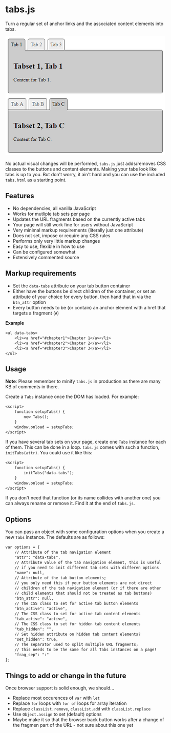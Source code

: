 # tabs.js

Turn a regular set of anchor links and the associated content elements 
into tabs.

![picture](example.png)

No actual visual changes will be performed, `tabs.js` just adds/removes 
CSS classes to the buttons and content elements. Making your tabs look 
like tabs is up to you. But don't worry, it ain't hard and you can use 
the included `tabs.html` as a starting point.

## Features

- No dependencies, all vanilla JavaScript
- Works for mutliple tab sets per page
- Updates the URL fragments based on the currently active tabs
- Your page will still work fine for users without JavaScript
- Very minimal markup requirements (literally just one attribute)
- Does not set, impose or require any CSS rules
- Performs only very little markup changes
- Easy to use, flexible in how to use
- Can be configured somewhat
- Extensively commented source

## Markup requirements

- Set the `data-tabs` attribute on your tab button container
- Either have the buttons be direct children of the container, or set 
  an attribute of your choice for every button, then hand that in via 
  the `btn_attr` option
- Every button needs to be (or contain) an anchor element with a href
  that targets a fragment (`#`)
  
**Example**

	<ul data-tabs>
		<li><a href="#chapter1">Chapter 1</a></li>
		<li><a href="#chapter2">Chapter 2</a></li>
		<li><a href="#chapter3">Chapter 3</a></li>
	</ul>


## Usage

**Note**: Please remember to minify `tabs.js` in production as there are 
many KB of comments in there.

Create a `Tabs` instance once the DOM has loaded. For example:

    <script>
		function setupTabs() {
			new Tabs();
		}
		window.onload = setupTabs;
	</script>
	
If you have several tab sets on your page, create one `Tabs` instance 
for each of them. This can be done in a loop. `tabs.js` comes with such 
a function, `initTabs(attr)`. You could use it like this:

    <script>
		function setupTabs() {
			initTabs("data-tabs");
		}
		window.onload = setupTabs;
	</script>
	
If you don't need that function (or its name collides with another one) 
you can always rename or remove it. Find it at the end of `tabs.js`.
 
## Options

You can pass an object with some configuration options when you create 
a new `Tabs` instance. The defaults are as follows:

	var options = {
		// Attribute of the tab navigation element
		"attr": "data-tabs", 
		// Attribute value of the tab navigation element, this is useful
		// if you need to init different tab sets with differen options
		"name": null, 
		// Attribute of the tab button elements;
		// you only need this if your button elements are not direct 
		// children of the tab navigation element (or if there are other
		// child elements that should not be treated as tab buttons)
		"btn_attr": null,
		// The CSS class to set for active tab button elements
		"btn_active": "active",
		// The CSS class to set for active tab content elements
		"tab_active": "active",
		// The CSS class to set for hidden tab content elements
		"tab_hidden": "",
		// Set hidden attribute on hidden tab content elements?
		"set_hidden": true,
		// The separator used to split multiple URL fragments;
		// this needs to be the same for all Tabs instances on a page!
		"frag_sep": ":"
	};


## Things to add or change in the future

Once browser support is solid enough, we should...

- Replace most occurences of `var` with `let`
- Replace `for` loops with `for of` loops for array iteration
- Replace `classList.remove`, `classList.add` with `classList.replace`
- Use `Object.assign` to set (default) options
- Maybe make it so that the browser back button works after a change
  of the fragmen part of the URL - not sure about this one yet
